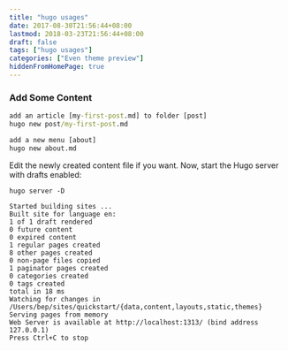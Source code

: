 ```yaml
---
title: "hugo usages"
date: 2017-08-30T21:56:44+08:00
lastmod: 2018-03-23T21:56:44+08:00
draft: false
tags: ["hugo usages"]
categories: ["Even theme preview"]
hiddenFromHomePage: true
---
```


### Add Some Content 
```cmd
add an article [my-first-post.md] to folder [post]
hugo new post/my-first-post.md

add a new menu [about]
hugo new about.md
```


Edit the newly created content file if you want. Now, start the Hugo server with drafts enabled:
```
hugo server -D

Started building sites ...
Built site for language en:
1 of 1 draft rendered
0 future content
0 expired content
1 regular pages created
8 other pages created
0 non-page files copied
1 paginator pages created
0 categories created
0 tags created
total in 18 ms
Watching for changes in /Users/bep/sites/quickstart/{data,content,layouts,static,themes}
Serving pages from memory
Web Server is available at http://localhost:1313/ (bind address 127.0.0.1)
Press Ctrl+C to stop
```